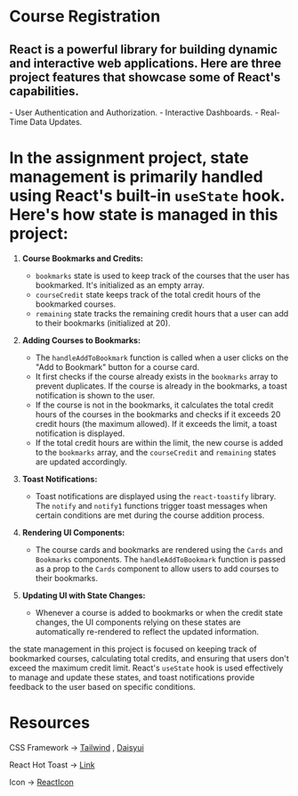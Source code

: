  # Course Registration

 <h2>React is a powerful library for building dynamic and interactive web applications. Here are three project features that showcase some of React's capabilities.</h2>
- User Authentication and Authorization.
- Interactive Dashboards.
- Real-Time Data Updates.

# In the assignment project, state management is primarily handled using React's built-in `useState` hook. Here's how state is managed in this project:

1. **Course Bookmarks and Credits:**
   - `bookmarks` state is used to keep track of the courses that the user has bookmarked. It's initialized as an empty array.
   - `courseCredit` state keeps track of the total credit hours of the bookmarked courses.
   - `remaining` state tracks the remaining credit hours that a user can add to their bookmarks (initialized at 20).

2. **Adding Courses to Bookmarks:**
   - The `handleAddToBookmark` function is called when a user clicks on the "Add to Bookmark" button for a course card.
   - It first checks if the course already exists in the `bookmarks` array to prevent duplicates. If the course is already in the bookmarks, a toast notification is shown to the user.
   - If the course is not in the bookmarks, it calculates the total credit hours of the courses in the bookmarks and checks if it exceeds 20 credit hours (the maximum allowed). If it exceeds the limit, a toast notification is displayed.
   - If the total credit hours are within the limit, the new course is added to the `bookmarks` array, and the `courseCredit` and `remaining` states are updated accordingly.

3. **Toast Notifications:**
   - Toast notifications are displayed using the `react-toastify` library. The `notify` and `notify1` functions trigger toast messages when certain conditions are met during the course addition process.

4. **Rendering UI Components:**
   - The course cards and bookmarks are rendered using the `Cards` and `Bookmarks` components. The `handleAddToBookmark` function is passed as a prop to the `Cards` component to allow users to add courses to their bookmarks.

5. **Updating UI with State Changes:**
   - Whenever a course is added to bookmarks or when the credit state changes, the UI components relying on these states are automatically re-rendered to reflect the updated information.

the state management in this project is focused on keeping track of bookmarked courses, calculating total credits, and ensuring that users don't exceed the maximum credit limit. React's `useState` hook is used effectively to manage and update these states, and toast notifications provide feedback to the user based on specific conditions.


# <h1>Resources</h1>

CSS Framework -> [Tailwind](https://tailwindcss.com/) , [Daisyui](https://daisyui.com/)

React Hot Toast -> [Link](https://react-hot-toast.com/docs)

Icon -> [ReactIcon](https://react-icons.github.io/react-icons/search?q=dol)


 

